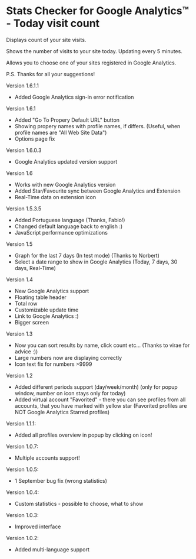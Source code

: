 Stats Checker for Google Analytics™ - Today visit count
=======================================================

Displays count of your site visits.

Shows the number of visits to your site today.
Updating every 5 minutes.

Allows you to choose one of your sites registered in Google Analytics.

P.S. Thanks for all your suggestions!

Version 1.6.1.1
- Added Google Analytics sign-in error notification

Version 1.6.1
- Added "Go To Propery Default URL" button
- Showing propery names with profile names, if differs. (Useful, when profile names are "All Web Site Data")
- Options page fix

Version 1.6.0.3
- Google Analytics updated version support

Version 1.6
- Works with new Google Analytics version
- Added Star/Favourite sync between Google Analytics and Extension
- Real-Time data on extension icon


Version 1.5.3.5
- Added Portuguese language (Thanks, Fabio!)
- Changed default language back to english :)
- JavaScript performance optimizations

Version 1.5
- Graph for the last 7 days (In test mode) (Thanks to Norbert)
- Select a date range to show in Google Analytics (Today, 7 days, 30 days, Real-Time)

Version 1.4
- New Google Analytics support
- Floating table header
- Total row
- Customizable update time
- Link to Google Analytics :)
- Bigger screen

Version 1.3
- Now you can sort results by name, click count etc... (Thanks to virae for advice :))
- Large numbers now are displaying correctly
- Icon text fix for numbers >9999 

Version 1.2
- Added different periods support (day/week/month) (only for popup window, number on icon stays only for today)
- Added virtual account "Favorited" - there you can see profiles from all accounts, that you have marked with yellow star (Favorited profiles are NOT Google Analytics Starred profiles)

Version 1.1.1:
- Added all profiles overview in popup by clicking on icon!

Version 1.0.7:
- Multiple accounts support!

Version 1.0.5:
- 1 September bug fix (wrong statistics)

Version 1.0.4:
- Custom statistics - possible to choose, what to show

Version 1.0.3:
- Improved interface

Version 1.0.2:
- Added multi-language support
